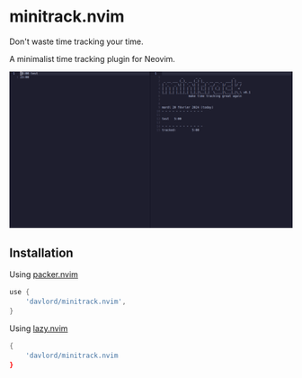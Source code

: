 # minitrack.nvim

Don't waste time tracking your time.

A minimalist time tracking plugin for Neovim.

![Minitrack preview](minitrack.gif)

## Installation

Using [packer.nvim](https://github.com/wbthomason/packer.nvim)

```lua
use {
    'davlord/minitrack.nvim',
}
```

Using [lazy.nvim](https://github.com/folke/lazy.nvim)

```lua
{
    'davlord/minitrack.nvim
}
```
